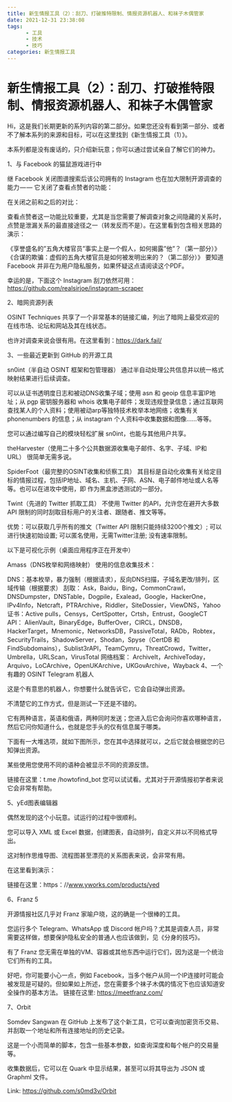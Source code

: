 ```yaml
---
title: 新生情报工具（2）：刮刀、打破推特限制、情报资源机器人、和袜子木偶管家
date: 2021-12-31 23:38:08
tags:
      - 工具
      - 技术
      - 技巧
categories: 新生情报工具
---
```


# 新生情报工具（2）：刮刀、打破推特限制、情报资源机器人、和袜子木偶管家 #
 

Hi，这是我们长期更新的系列内容的第二部分。如果您还没有看到第一部分、或者不了解本系列的来源和目标，可以在这里找到《新生情报工具（1）》。

本系列都是没有废话的，只介绍新玩意；你可以通过尝试亲自了解它们的神力。

1、与 Facebook 的猫鼠游戏进行中

继 Facebook 关闭图谱搜索后该公司拥有的 Instagram 也在加大限制开源调查的能力 — — 它关闭了查看点赞者的功能：


在关闭之前和之后的对比：


查看点赞者这一功能比较重要，尤其是当您需要了解调查对象之间隐藏的关系时，点赞是泄漏关系的最直接途径之一（转发反而不是）。在这里看到包含相关思路的演示：

《享誉盛名的”五角大楼官员”事实上是一个假人，如何揭露”他”？（第一部分）》
《合谋的欺骗：虚假的五角大楼官员是如何被发明出来的？（第二部分）》
要知道 Facebook 并非在为用户隐私服务，如果怀疑这点请阅读这个PDF。

幸运的是，下面这个 Instagram 刮刀依然可用：https://github.com/realsirjoe/instagram-scraper


2、暗网资源列表

OSINT Techniques 共享了一个非常基本的链接汇编，列出了暗网上最受欢迎的在线市场、论坛和网站及其在线状态。

也许对调查来说会很有用。在这里看到：https://dark.fail/

3、一些最近更新到 GitHub 的开源工具

sn0int（半自动 OSINT 框架和包管理器）
通过半自动处理公共信息并以统一格式映射结果进行后续调查。

可以从证书透明度日志和被动DNS收集子域；使用 asn 和 geoip 信息丰富IP地址；从 pgp 密钥服务器和 whois 收集电子邮件；发现违规登录信息；通过互联网查找某人的个人资料；使用被动arp等独特技术枚举本地网络；收集有关 phonenumbers 的信息；从 instagram 个人资料中收集数据和图像……等等。

您可以通过编写自己的模块轻松扩展 sn0int，也能与其他用户共享。

theHarvester（使用二十多个公共数据源收集电子邮件、名字、子域、IP和 URL）
很简单无需多说。

SpiderFoot（最完整的OSINT收集和侦察工具）
其目标是自动化收集有关给定目标的情报过程，包括IP地址、域名、主机、子网、ASN、电子邮件地址或人名等等。也可以在进攻中使用，即 作为黑盒渗透测试的一部分。

Twint（先进的 Twitter 抓取工具）
不使用 Twitter 的API，允许您在避开大多数 API 限制的同时刮取目标用户的关注者、跟随者、推文等等。


优势：可以获取几乎所有的推文（Twitter API 限制只能持续3200个推文）; 可以进行快速初始设置; 可以匿名使用，无需Twitter注册; 没有速率限制。

以下是可视化示例（桌面应用程序正在开发中）



Amass（DNS枚举和网络映射）
使用的信息收集技术：

DNS：基本枚举，暴力强制（根据请求），反向DNS扫描，子域名更改/排列，区域传输（根据要求）
刮取： Ask，Baidu，Bing，CommonCrawl，DNSDumpster，DNSTable，Dogpile，Exalead，Google，HackerOne，IPv4Info，Netcraft，PTRArchive，Riddler，SiteDossier，ViewDNS，Yahoo
证书：Active pulls，Censys，CertSpotter，Crtsh，Entrust，GoogleCT
API： AlienVault，BinaryEdge，BufferOver，CIRCL，DNSDB，HackerTarget，Mnemonic，NetworksDB，PassiveTotal，RADb，Robtex，SecurityTrails，ShadowServer，Shodan，Spyse（CertDB 和 FindSubdomains），Sublist3rAPI，TeamCymru，ThreatCrowd，Twitter，Umbrella，URLScan，VirusTotal
网络档案： ArchiveIt，ArchiveToday，Arquivo，LoCArchive，OpenUKArchive，UKGovArchive，Wayback
4、一个有趣的 OSINT Telegram 机器人

这是个有意思的机器人，你想要什么就告诉它，它会自动弹出资源。

不清楚它的工作方式，但是测试一下还是不错的。

它有两种语言，英语和俄语，两种同时发送；您进入后它会询问你喜欢哪种语言，然后它问你知道什么，也就是您手头的仅有信息属于哪类。

下面有一大堆选项，就如下图所示，您在其中选择就可以，之后它就会根据您的已知弹出资源。

某些使用您使用不同的语种会被显示不同的资源反馈。


链接在这里：t.me /howtofind_bot 您可以试试看。尤其对于开源情报初学者来说它会非常有帮助。

5、yEd图表编辑器

偶然发现的这个小玩意。试运行的过程中很顺利。

您可以导入 XML 或 Excel 数据，创建图表，自动排列，自定义并以不同格式导出。

这对制作思维导图、流程图甚至漂亮的关系图表来说，会非常有用。

在这里看到演示：



链接在这里：https：//www.yworks.com/products/yed


6、Franz 5

开源情报社区几乎对 Franz 家喻户晓，这的确是一个很棒的工具。

您运行多个 Telegram、WhatsApp 或 Discord 帐户吗？尤其是调查人员，非常需要这样做，想要保护隐私安全的普通人也应该做到，见《分身的技巧》。

有了 Franz 您无需在单独的VM、容器或其他东西中运行它们，因为这是一个统治它们所有的工具。

好吧，你可能要小心一点，例如 Facebook，当多个帐户从同一个IP连接时可能会被发现是可疑的。但如果如上所述，您在需要多个袜子木偶的情况下也应该知道安全操作的基本方法。
链接在这里: https://meetfranz.com/

7、Orbit

Somdev Sangwan 在 GitHub 上发布了这个新工具，它可以查询加密货币交易、并刮取一个地址和所有连接地址的历史记录。

这是一个小而简单的脚本，包含一些基本参数，如查询深度和每个帐户的交易量等。

收集数据后，它可以在 Quark 中显示结果，甚至可以将其导出为 JSON 或 Graphml 文件。


Link: https://github.com/s0md3v/Orbit